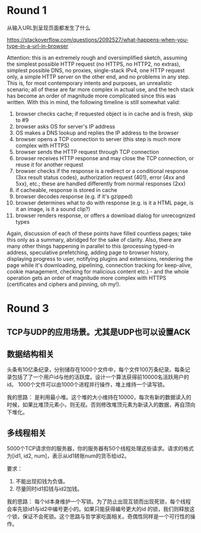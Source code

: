 # Round 1

从输入URL到呈现页面都发生了什么

https://stackoverflow.com/questions/2092527/what-happens-when-you-type-in-a-url-in-browser

Attention: this is an extremely rough and oversimplified sketch, assuming the simplest possible HTTP request (no HTTPS, no HTTP2, no extras), simplest possible DNS, no proxies, single-stack IPv4, one HTTP request only, a simple HTTP server on the other end, and no problems in any step. This is, for most contemporary intents and purposes, an unrealistic scenario; all of these are far more complex in actual use, and the tech stack has become an order of magnitude more complicated since this was written. With this in mind, the following timeline is still somewhat valid:

1. browser checks cache; if requested object is in cache and is fresh, skip to #9
2. browser asks OS for server's IP address
3. OS makes a DNS lookup and replies the IP address to the browser
4. browser opens a TCP connection to server (this step is much more complex with HTTPS)
5. browser sends the HTTP request through TCP connection
6. browser receives HTTP response and may close the TCP connection, or reuse it for another request
7. browser checks if the response is a redirect or a conditional response (3xx result status codes), authorization request (401), error (4xx and 5xx), etc.; these are handled differently from normal responses (2xx)
8. if cacheable, response is stored in cache
9. browser decodes response (e.g. if it's gzipped)
10. browser determines what to do with response (e.g. is it a HTML page, is it an image, is it a sound clip?)
11. browser renders response, or offers a download dialog for unrecognized types
    
Again, discussion of each of these points have filled countless pages; take this only as a summary, abridged for the sake of clarity. Also, there are many other things happening in parallel to this (processing typed-in address, speculative prefetching, adding page to browser history, displaying progress to user, notifying plugins and extensions, rendering the page while it's downloading, pipelining, connection tracking for keep-alive, cookie management, checking for malicious content etc.) - and the whole operation gets an order of magnitude more complex with HTTPS (certificates and ciphers and pinning, oh my!).


# Round 3

## TCP与UDP的应用场景。尤其是UDP也可以设置ACK

## 数据结构相关
头条有10亿条纪录，分别储存在1000个文件中，每个文件100万条纪录。每条记录包括了了一个用户id与他的活跃度。设计一个算法获得前10000名活跃用户的id。
1000个文件可以由1000个进程并行操作，堆上维持一个读写锁。

我的思路：
是利用最小堆。这个堆的大小维持在10000，每次有新的数据读入的时候，如果比堆顶元素小，则无视。否则修改堆顶元素为新读入的数据，再自顶向下堆化。

## 多线程相关
5000个TCP请求你的服务器，你的服务器有50个线程处理这些请求。请求的格式为[id1, id2, num]，表示从id1转账num的货币给id2。

要求：

1. 不能出现扣钱为负值。
2. 尽量同时id1扣钱与id2加钱。

我的思路：
每个id本身维护一个写锁。为了防止出现互锁而出现死锁，每个线程会率先锁id1与id2中编号更小的。如果只能获得编号更大的id 的锁，我们则释放这个锁，保证不会死锁。这个思路与哲学家吃面相关。奇偶性同样是一个可行性的操作。
